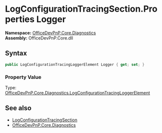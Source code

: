 # LogConfigurationTracingSection.Properties Logger
  

**Namespace:** [OfficeDevPnP.Core.Diagnostics](OfficeDevPnP.Core.Diagnostics.md)  
**Assembly:** OfficeDevPnP.Core.dll  
## Syntax
```C#
public LogConfigurationTracingLoggerElement Logger { get; set; }
```

### Property Value
Type: [OfficeDevPnP.Core.Diagnostics.LogConfigurationTracingLoggerElement](OfficeDevPnP.Core.Diagnostics.LogConfigurationTracingLoggerElement.md)  

## See also
- [LogConfigurationTracingSection](OfficeDevPnP.Core.Diagnostics.LogConfigurationTracingSection.md) 
- [OfficeDevPnP.Core.Diagnostics](OfficeDevPnP.Core.Diagnostics.md) 
